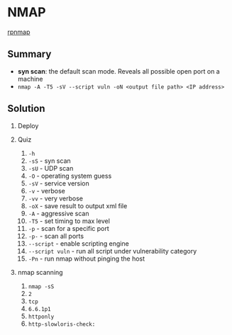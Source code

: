 # NMAP

[rpnmap](https://tryhackme.com/room/rpnmap)

## Summary

- **syn scan**: the default scan mode. Reveals all possible open port on a machine
- `nmap -A -T5 -sV --script vuln -oN <output file path> <IP address>`

## Solution

1. Deploy

2. Quiz

   1. `-h`
   2. `-sS` - syn scan
   3. `-sU` - UDP scan
   4. `-O` - operating system guess
   5. `-sV` - service version
   6. `-v` - verbose
   7. `-vv` - very verbose
   8. `-oX` - save result to output xml file
   9. `-A` - aggressive scan
   10. `-T5` - set timing to max level
   11. `-p` - scan for a specific port
   12. `-p-` - scan all ports
   13. `--script` - enable scripting engine
   14. `--script vuln` - run all script under vulnerability category
   15. `-Pn` - run nmap without pinging the host

3. nmap scanning

   1. `nmap -sS`
   2. `2`
   3. `tcp`
   4. `6.6.1p1`
   5. `httponly`
   6. `http-slowloris-check:`
